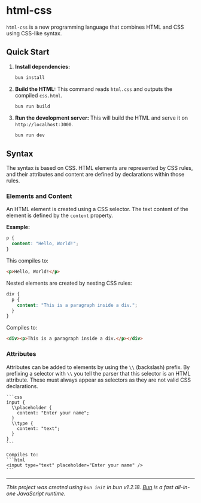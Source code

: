 # html-css

`html-css` is a new programming language that combines HTML and CSS using CSS-like syntax.

## Quick Start

1.  **Install dependencies:**
    ```bash
    bun install
    ```

2.  **Build the HTML:**
    This command reads `html.css` and outputs the compiled `css.html`.
    ```bash
    bun run build
    ```

3.  **Run the development server:**
    This will build the HTML and serve it on `http://localhost:3000`.
    ```bash
    bun run dev
    ```

## Syntax

The syntax is based on CSS. HTML elements are represented by CSS rules, and their attributes and content are defined by declarations within those rules.

### Elements and Content

An HTML element is created using a CSS selector. The text content of the element is defined by the `content` property.

**Example:**
```css
p {
  content: "Hello, World!";
}
```

This compiles to:
```html
<p>Hello, World!</p>
```

Nested elements are created by nesting CSS rules:
```css
div {
  p {
    content: "This is a paragraph inside a div.";
  }
}
```

Compiles to:
```html
<div><p>This is a paragraph inside a div.</p></div>
```

### Attributes

Attributes can be added to elements by using the `\\` (backslash) prefix. By
prefixing a selector with `\\` you tell the parser that this selector is an
HTML attribute. These must always appear as selectors as they are not valid 
CSS declarations.

    ```css
    input {
      \\placeholder {
        content: "Enter your name";
      }
      \\type {
        content: "text";
      }
    }
    ```

    Compiles to:
    ```html
    <input type="text" placeholder="Enter your name" />
    ```

---
*This project was created using `bun init` in bun v1.2.18. [Bun](https://bun.sh) is a fast all-in-one JavaScript runtime.*

